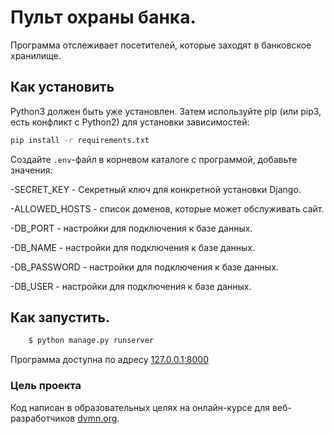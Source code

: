 # Пульт охраны банка.
Программа отслеживает посетителей, которые заходят в банковское хранилище. 

## Как установить

Python3 должен быть уже установлен. Затем используйте pip (или pip3, есть конфликт с Python2) для установки зависимостей:

```bash
pip install -r requirements.txt
```
Создайте `.env`-файл в корневом каталоге с программой, добавьте значения:  

-SECRET_KEY - Секретный ключ для конкретной установки Django.

-ALLOWED_HOSTS - список доменов, которые может обслуживать сайт.

-DB_PORT - настройки для подключения к базе данных.

-DB_NAME - настройки для подключения к базе данных.

-DB_PASSWORD - настройки для подключения к базе данных.

-DB_USER - настройки для подключения к базе данных.


## Как запустить.

  ```bash
      $ python manage.py runserver
  ```
Программа доступна по адресу  [127.0.0.1:8000]( 127.0.0.1:8000 ) 
### Цель проекта

Код написан в образовательных целях на онлайн-курсе для веб-разработчиков [dvmn.org](https://dvmn.org/).